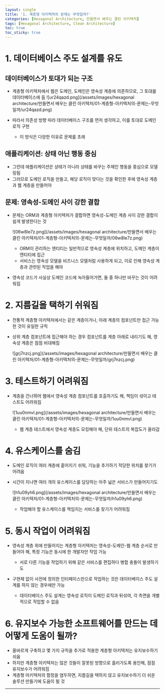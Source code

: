 ```yaml
---
layout: single
title: '1. 계층형 아키텍처의 문제는 무엇일까?'
categories: [Hexagonal Architecture, 만들면서 배우는 클린 아키텍처]
tags: [Hexagonal Architecture, Clean Architecture]
toc: true
toc_sticky: true
---
```




# 1. 데이터베이스 주도 설계를 유도

## 데이터베이스가 토대가 되는 구조

- 계층형 아키텍처에서 웹은 도메인, 도메인은 영속성 계층에 의존하므로, 그 토대를 데이터베이스에 둠
  ![ur24qazd.png](/assets/images/hexagonal architecture/만들면서 배우는 클린 아키텍처/01-계층형-아키텍처의-문제는-무엇일까/ur24qazd.png)

- 따라서 의존성 방향 따라 데이터베이스 구조를 먼저 생각하고, 이를 토대로 도메인 로직 구현
  - 이 방식은 다양한 이유로 문제를 초래

## 애플리케이션: 상태 아닌 행동 중심

- 그런데 애플리케이션은 상태가 아니라 상태를 바꾸는 주체인 행동을 중심으로 모델링됨
- 그러므로 도메인 로직을 만들고, 해당 로직이 맞다는 것을 확인한 후에 영속성 계층과 웹 계층을 만들어야

## 문제: 영속성-도메인 사이 강한 결합

- 문제는 ORM과 계층형 아키텍처가 결합하면 영속성-도메인 계층 사이 강한 결합이 쉽게 발생한다는 것

  ![06w8le7z.png](/assets/images/hexagonal architecture/만들면서 배우는 클린 아키텍처/01-계층형-아키텍처의-문제는-무엇일까/06w8le7z.png)

  - ORM이 관리하는 엔티티는 일반적으로 영속성 계층에 위치하고, 도메인 계층이 엔티티에 접근
  - 서비스는 영속성 모델을 비즈니스 모델처럼 사용하게 되고, 이로 인해 영속성 계층과 관련된 작업을 해야

- 영속성 코드가 사실상 도메인 코드에 녹아들어가면, 둘 중 하나만 바꾸는 것이 어려워짐

# 2. 지름길을 택하기 쉬워짐

- 전통적 계층형 아키텍처에서는 같은 계층이거나, 아래 계층의 컴포넌트만 접근 가능한 것이 유일한 규칙
- 상위 계층 컴포넌트에 접근해야 하는 경우 컴포넌트를 계층 아래로 내리기도 해, 영속성 계층은 점점 비대해짐

  ![grj7nzcj.png](/assets/images/hexagonal architecture/만들면서 배우는 클린 아키텍처/01-계층형-아키텍처의-문제는-무엇일까/grj7nzcj.png)


# 3. 테스트하기 어려워짐

- 계층을 건너뛰어 웹에서 영속성 계층 컴포넌트를 호출하기도 해, 책임이 섞이고 테스트도 어려워짐

  ![1uu0nmvl.png](/assets/images/hexagonal architecture/만들면서 배우는 클린 아키텍처/01-계층형-아키텍처의-문제는-무엇일까/1uu0nmvl.png)

  - 웹 계층 테스트에서 영속성 계층도 모킹해야 해, 단위 테스트의 복잡도가 올라감

# 4. 유스케이스를 숨김

- 도메인 로직이 여러 계층에 흩어지기 쉬워, 기능을 추가하기 적당한 위치를 찾기가 어려움
- 시간이 지나면 여러 개의 유스케이스를 담당하는 아주 넓은 서비스가 만들어지기도

  ![h1u09yh6.png](/assets/images/hexagonal architecture/만들면서 배우는 클린 아키텍처/01-계층형-아키텍처의-문제는-무엇일까/h1u09yh6.png)

  - 작업해야 할 유스케이스를 책임지는 서비스를 찾기가 어려워짐

# 5. 동시 작업이 어려워짐

- 영속성 계층 위에 만들어지는 계층형 아키텍처는 영속성-도메인-웹 계층 순서로 만들어야 해, 특정 기능은 동시에 한 개발자만 작업 가능
  - 서로 다른 기능을 작업하기 위해 같은 서비스를 편집하다 병합 충돌이 발생하기도

- 구현체 없이 사전에 정의한 인터페이스만으로 작업하는 것은 데이터베이스 주도 설계를 하지 않는 경우에만 가능
  - 데이터베이스 주도 설계는 영속성 로직이 도메인 로직과 뒤섞여, 각 측면을 개별적으로 작업할 수 없음

# 6. 유지보수 가능한 소프트웨어를 만드는 데 어떻게 도움이 될까?

- 올바르게 구축하고 몇 가지 규칙을 추가로 적용한 계층형 아키텍처는 유지보수하기 쉬움
- 하지만 계층형 아키텍처는 많은 것들이 잘못된 방향으로 흘러가도록 용인해, 점점 유지보수가 어려워짐
- 계층형 아키텍처의 함정을 염두하면, 지름길을 택하지 않고 유지보수하기 더 쉬운 솔루션 만들기에 도움이 될 것

---


